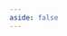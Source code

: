 ```yaml
---
aside: false
---
```


<script setup lang="ts">
import Page from './SponsorPageZh.vue'
</script>

<Page />
